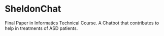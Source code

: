 # SheldonChat
Final Paper in Informatics Technical Course. A Chatbot that contributes to help in treatments of ASD patients. 
